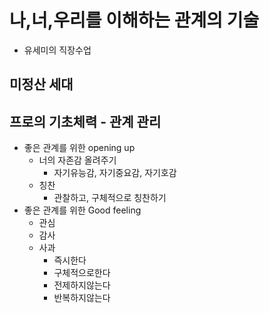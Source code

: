 # 나,너,우리를 이해하는 관계의 기술
* 유세미의 직장수업

## 미정산 세대
## 프로의 기초체력 - 관계 관리
* 좋은 관계를 위한 opening up
  * 너의 자존감 올려주기
    * 자기유능감, 자기중요감, 자기호감
  * 칭찬
    * 관찰하고, 구체적으로 칭찬하기  
* 좋은 관계를 위한 Good feeling
  * 관심
  * 감사
  * 사과
    * 즉시한다
    * 구체적으로한다
    * 전제하지않는다
    * 반복하지않는다
